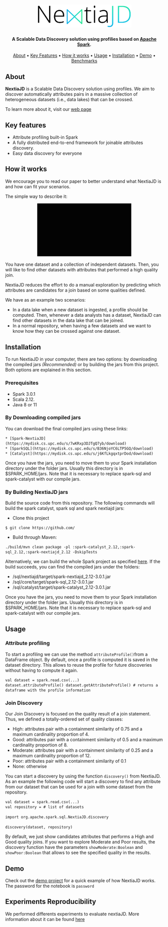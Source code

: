 

<h1 align="center">
  <a href="https://www.essi.upc.edu/dtim/nextiajd/"><img src="https://github.com/dtim-upc/spark/blob/nextiajd_v3.0.1/sql/nextiajd/img/logo.png?raw=true" alt="NextiaJD" width="300">
  </a>
</h1>

<h4 align="center">A Scalable Data Discovery solution using profilies based on <a href="https://spark.apache.org/" target="_blank">Apache Spark</a>.</h4>


<p align="center">
  <a href="#how-to-use">About</a> •
  <a href="#key-features">Key Features</a> •
  <a href="#how-it-works">How it works</a> •
  <a href="#usage">Usage</a> •
   <a href="#installation">Installation</a> •
  <a href="#demo">Demo</a> •
  <a href="#benchmarks">Benchmarks</a>
</p>

## About
**NextiaJD** is a Scalable Data Discovery solution using profiles. We aim to  discover automatically attributes pairs in a massive collection of heterogeneous datasets (i.e., data lakes) that can be crossed.     
  
To learn more about it, visit our [web page](https://www.essi.upc.edu/dtim/nextiajd/)  

## Key features   
* Attribute profiling built-in Spark  
* A fully distributed end-to-end framework for joinable attributes discovery.  
* Easy data discovery for everyone  

## How it works

We encourage you to read our paper to better understand what NextiaJD is and how can fit your scenarios. 

The simple way to describe it: 

<div align="center">
 <img src="https://github.com/dtim-upc/spark/raw/nextiajd_v3.0.1/sql/nextiajd/img/example.gif?raw=true" alt="NextiaJD" width="300">
</div>

You have one dataset and a collection of independent datasets. Then, you will like to find other datasets with attributes that performed a high quality join.
 
NextiaJD reduces the effort to do a manual exploration by predicting which attributes are candidates for a join based on some qualities defined. 

We have as an example two scenarios:

* In a data lake when a new dataset is ingested,  a profile should be computed. Then, whenever a data analysts has a dataset, NextiaJD can find other datasets in the data lake that can be joined.
* In a normal repository,  when having a few datasets and we want to know how they can be crossed against one dataset.

## Installation
  
To run NextiaJD in your computer, there are two options: by downloading the compiled jars *(Recommended)* or by building the jars from this project. Both options are explained in this section.
  
### Prerequisites

* Spark 3.0.1
* Scala 2.12.
* Java 8 or 11
### By Downloading compiled jars

You can download the final compiled jars using these links: 

    * [Spark-NextiaJD](https://mydisk.cs.upc.edu/s/7wKRxp3DJTgQ7yb/download)
    * [SparkSQL](https://mydisk.cs.upc.edu/s/B36NjoYC6LTP5GQ/download)
    * [Catalyst](https://mydisk.cs.upc.edu/s/j6KfLkgqxtprDod/download)

Once you have the jars, you need to move them to your Spark installation directory under the folder jars. Usually this directory is in $SPARK_HOME/jars. Note that it is necessary to replace spark-sql and spark-catalyst with our compile jars.

### By Building NextiaJD jars 

Build the source code from this repository. The following commands will build the spark catalyst, spark sql and spark nextiajd jars:
   * Clone this project  
```  
$ git clone https://github.com/  
```  
* Build through Maven:  
```  
./build/mvn clean package -pl :spark-catalyst_2.12,:spark-sql_2.12,:spark-nextiajd_2.12 -DskipTests 
```

Alternatively, we can build the whole Spark project as specified [here](https://spark.apache.org/docs/latest/building-spark.html). If the build succeeds, you can find the compiled jars under the folders:

* /sql/nextiajd/target/spark-nextiajd_2.12-3.0.1.jar
* /sql/core/target/spark-sql_2.12-3.0.1.jar
* /sql/catalyst/target/spark-catalyst_2.12-3.0.1.jar

Once you have the jars, you need to move them to your Spark installation directory under the folder jars. Usually this directory is in $SPARK_HOME/jars. Note that it is necessary to replace spark-sql and spark-catalyst with our compile jars.



      

## Usage    
         
### Attribute profiling  
  
To start a profiling we can use the method `attributeProfile()`from a DataFrame object. By default, once a profile is computed it is saved in the dataset directory. This allows to reuse the profile for future discoveries without having to compute it again.
  
```  
val dataset = spark.read.csv(...)  
dataset.attributeProfile() dataset.getAttributeProfile() # returns a dataframe with the profile information  
```  
  
### Join Discovery  
  
Our Join Discovery is focused on the quality result of a join statement. Thus, we defined a totally-ordered set of quality classes:

* High: attributes pair with a containment similarity of 0.75 and a maximum cardinality proportion of 4.    
* Good: attributes pair with a containment similarity of 0.5 and a maximum cardinality proportion of 8.     
* Moderate: attributes pair with a containment similarity of 0.25 and a maximum cardinality proportion of 12.     
* Poor: attributes pair with a containment similarity of 0.1    
* None: otherwise   

You can start a discovery by using the function `discovery()` from NextiaJD. As an example the following code will start a discovery to find any attribute from our dataset that can be used for a join with some dataset from the repository.
  
```  
val dataset = spark.read.csv(...) 
val repository = # list of datasets  

import org.apache.spark.sql.NextiaJD.discovery

discovery(dataset, repository)
```    

By default, we just show candidates attributes that performs a High and Good quality joins. If you want to explore Moderate and Poor results, the discovery function have the parameters `showModerate:Boolean` and `showPoor:Boolean` that allows to see the specified quality in the results. 
  

  

##  Demo  

Check out the [demo project](http://34.89.14.170:8000/notebooks/NextiaJD_demo.ipynb) for a quick example of how NextiaJD works. The password for the notebook is `password`
 
## Experiments Reproducibility

We performed differents experiments to evaluate nextiaJD. More information about it can be found [here](https://github.com/dtim-upc/NextiaJD/tree/nextiajd_v3.0.1/sql/nextiajd/experiments)
